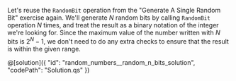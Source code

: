 Let's reuse the `RandomBit` operation from the "Generate A Single Random Bit" exercise again.
We'll generate $N$ random bits by calling `RandomBit` operation $N$ times, and treat the result as a binary notation of the integer we're looking for.
Since the maximum value of the number written with $N$ bits is $2^N - 1$, we don't need to do any extra checks to ensure that the result is within the given range.

@[solution]({
    "id": "random_numbers__random_n_bits_solution",
    "codePath": "Solution.qs"
})
